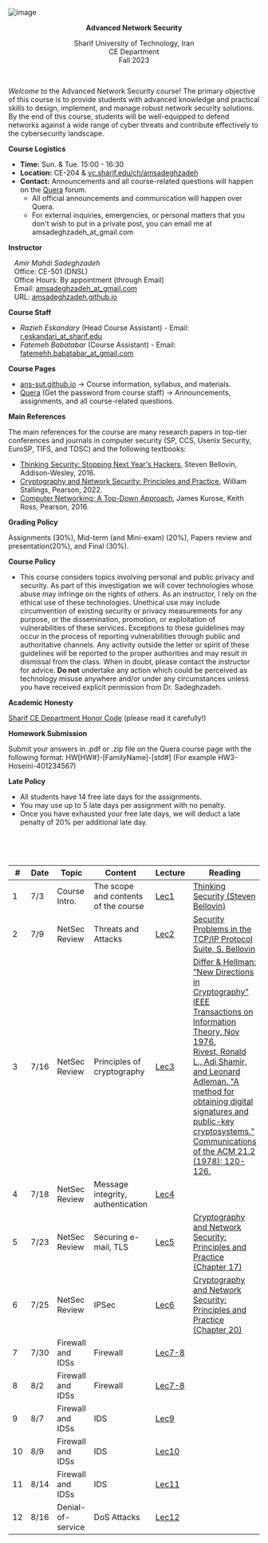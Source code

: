 ![image](https://github.com/ans-sut/ans-sut.github.io/assets/145846604/3015138f-cd6d-4dbf-8683-742b7c6166aa)<center><b>Advanced Network Security</b></center>
<center>Sharif University of Technology, Iran</center>
<center>CE Department</center>
<center>Fall 2023</center>


&nbsp;&nbsp;&nbsp;


_Welcome_ to the Advanced Network Security course! The primary objective of this course is to provide students with advanced knowledge and practical skills to design, implement, and manage robust network security solutions. By the end of this course, students will be well-equipped to defend networks against a wide range of cyber threats and contribute effectively to the cybersecurity landscape.



**Course Logistics**

   * **Time:** Sun. & Tue. 15:00 - 16:30
   * **Location:** CE-204 & [vc.sharif.edu/ch/amsadeghzadeh](https://vc.sharif.edu/ch/amsadeghzadeh)
   * **Contact:** Announcements and all course-related questions will happen on the [Quera](https://quera.org/course/add_to_course/course/14903/) forum. 
     * All official announcements and communication will happen over Quera.
     * For external inquiries, emergencies, or personal matters that you don't wish to put in a private post, you can email me at amsadeghzadeh_at_gmail.com



**Instructor**

&nbsp;&nbsp;&nbsp;_Amir Mahdi Sadeghzadeh_  
&nbsp;&nbsp;&nbsp;Office: CE-501 (DNSL)  
&nbsp;&nbsp;&nbsp;Office Hours: By appointment (through Email)  
&nbsp;&nbsp;&nbsp;Email: [amsadeghzadeh_at_gmail.com](mailto:amsadeghzadeh_at_gmail.com)  
&nbsp;&nbsp;&nbsp;URL: [amsadeghzadeh.github.io](https://amsadeghzadeh.github.io)



**Course Staff**

* _Razieh Eskandary_ (Head Course Assistant) - Email: [r.eskandari_at_sharif.edu](mailto:r.eskandari@sharif.edu )
* _Fatemeh Babatabar_ (Course Assistant) - Email: [fatemehh.babatabar_at_gmail.com](mailto:fatemehh.babatabar@gmail.com)




**Course Pages** 

* [ans-sut.github.io](ans-sut.github.io) -> Course information, syllabus, and materials.
* [Quera](https://quera.org/course/add_to_course/course/14903/) (Get the password from course staff) -> Announcements, assignments, and all course-related questions.



**Main References** 

The main references for the course are many research papers in top-tier conferences and journals in computer security (SP, CCS, Usenix Security, EuroSP, TIFS, and TDSC) and the following textbooks:

-   [Thinking Security: Stopping Next Year's Hackers](http://www.informit.com/store/thinking-security-stopping-next-years-hackers-9780134277547), Steven Bellovin, Addison-Wesley, 2016.
-   [Cryptography and Network Security: Principles and Practice](http://williamstallings.com/Cryptography/), William Stallings, Pearson, 2022.
-   [Computer Networking: A Top-Down Approach](https://gaia.cs.umass.edu/kurose_ross/online_lectures.htm), James Kurose, Keith Ross, Pearson, 2016.   




**Grading Policy**

Assignments (30%), Mid-term (and Mini-exam) (20%), Papers review and presentation(20%), and Final (30%).



**Course Policy**

-   This course considers topics involving personal and public privacy
    and security. As part of this investigation we will cover
    technologies whose abuse may infringe on the rights of others. As an
    instructor, I rely on the ethical use of these technologies.
    Unethical use may include circumvention of existing security or
    privacy measurements for any purpose, or the dissemination,
    promotion, or exploitation of vulnerabilities of these services.
    Exceptions to these guidelines may occur in the process of reporting
    vulnerabilities through public and authoritative channels. Any
    activity outside the letter or spirit of these guidelines will be
    reported to the proper authorities and may result in dismissal from
    the class. When in doubt, please contact the instructor for advice. **Do not**
    undertake any action which could be perceived as technology misuse
    anywhere and/or under any circumstances unless you have received
    explicit permission from Dr. Sadeghzadeh.



**Academic Honesty** 

[Sharif CE Department Honor Code](https://wiki.ce.sharif.edu/%D8%A2%DB%8C%DB%8C%D9%86_%D9%86%D8%A7%D9%85%D9%87/%D8%A2%D8%AF%D8%A7%D8%A8_%D9%86%D8%A7%D9%85%D9%87_%D8%A7%D9%86%D8%AC%D8%A7%D9%85_%D8%AA%D9%85%D8%B1%DB%8C%D9%86_%D9%87%D8%A7%DB%8C_%D8%AF%D8%B1%D8%B3%DB%8C) (please read it carefully!)



**Homework Submission**

Submit your answers in .pdf or .zip file on the Quera course page with the following format:
HW[HW#]-[FamilyName]-[std#] (For example HW3-Hoseini-401234567)



**Late Policy**

* All students have 14 free late days for the assignments.
* You may use up to 5 late days per assignment with no penalty.
* Once you have exhausted your free late days, we will deduct a late penalty of 20% per additional late day.


&nbsp;&nbsp;&nbsp;

&nbsp;&nbsp;&nbsp;

| # | Date  | Topic             | Content                                    | Lecture | Reading                                                                                                                                                                                                                                                                               | HWs |
|---|-------|-------------------|--------------------------------------------|---------|---------------------------------------------------------------------------------------------------------------------------------------------------------------------------------------------------------------------------------------------------------------------------------------|-----|
| 1 | 7/3 | Course Intro.     | The scope and contents of the course       | [Lec1](https://raw.githubusercontent.com/ans-sut/ans-sut.github.io/main/Lectures/Lec1.pdf)    | [Thinking Security (Steven Bellovin)](https://www.youtube.com/watch?v=VxlcaiZw4Qs&t=2570s)                                                                                                                                                                           |     |     
| 2 | 7/9 | NetSec Review    | Threats and Attacks       | [Lec2](https://raw.githubusercontent.com/ans-sut/ans-sut.github.io/main/Lectures/Lec2.pdf)    | [Security Problems in the TCP/IP Protocol Suite, S. Bellovin](https://sharif.edu/~kharrazi/courses/40817-941/reading/bellovin-tcp-ip.pdf)                                                                                                                                                                           |     |  
| 3 | 7/16 | NetSec Review    | Principles of cryptography       | [Lec3](https://raw.githubusercontent.com/ans-sut/ans-sut.github.io/main/Lectures/Lec3.pdf)    | [Differ & Hellman: “New Directions in Cryptography” IEEE Transactions on Information Theory, Nov 1976.](https://www-ee.stanford.edu/~hellman/publications/24.pdf)   <br> [Rivest, Ronald L., Adi Shamir, and Leonard Adleman. "A method for obtaining digital signatures and public-key cryptosystems." Communications of the ACM 21.2 (1978): 120-126.](https://dl.acm.org/doi/pdf/10.1145/359340.359342)                                                                                                                                                                       |     | 
| 4 | 7/18 | NetSec Review    | Message integrity, authentication      | [Lec4](https://raw.githubusercontent.com/ans-sut/ans-sut.github.io/main/Lectures/Lec4.pdf)    |                                                                                                                                                                          |     | 
| 5 | 7/23 | NetSec Review    | Securing e-mail, TLS      | [Lec5](https://raw.githubusercontent.com/ans-sut/ans-sut.github.io/main/Lectures/Lec5.pdf)    | [Cryptography and Network Security: Principles and Practice (Chapter 17)](http://williamstallings.com/Cryptography/)                                                                                                                                                                     |     | 
| 6 | 7/25 | NetSec Review    | IPSec     | [Lec6](https://raw.githubusercontent.com/ans-sut/ans-sut.github.io/main/Lectures/Lec6.pdf)    |   [Cryptography and Network Security: Principles and Practice (Chapter 20)](http://williamstallings.com/Cryptography/)                                                                                                                                                                          |     | 
| 7 | 7/30 | Firewall and IDSs    | Firewall     | [Lec7-8](https://raw.githubusercontent.com/ans-sut/ans-sut.github.io/main/Lectures/Lec7-8.pdf)    |                                                                                                                                                                          |     | 
| 8 | 8/2 | Firewall and IDSs    | Firewall     | [Lec7-8](https://raw.githubusercontent.com/ans-sut/ans-sut.github.io/main/Lectures/Lec7-8.pdf)    |                                                                                                                                                                       |     | 
| 9 | 8/7 | Firewall and IDSs   | IDS     | [Lec9](https://raw.githubusercontent.com/ans-sut/ans-sut.github.io/main/Lectures/Lec9.pdf)    |                                                                                                                                                                         |     | 
| 10 | 8/9 | Firewall and IDSs   | IDS     | [Lec10](https://raw.githubusercontent.com/ans-sut/ans-sut.github.io/main/Lectures/Lec10.pdf)    |                                                                                                                                                                           |     | 
| 11 | 8/14 | Firewall and IDSs   | IDS     | [Lec11](https://raw.githubusercontent.com/ans-sut/ans-sut.github.io/main/Lectures/Lec11.pdf)    |                                                                                                                                                                         |     | 
| 12 | 8/16 | Denial-of-service    | DoS Attacks     | [Lec12](https://raw.githubusercontent.com/ans-sut/ans-sut.github.io/main/Lectures/Lec12.pdf)    |                                                                                                                                                                            |     | 


